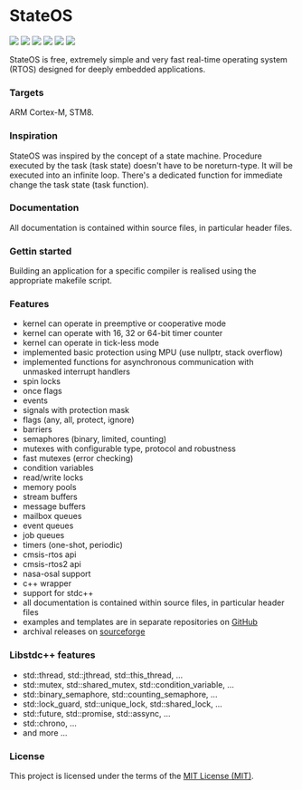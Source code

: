 # StateOS
  [![](https://img.shields.io/github/license/stateos/StateOS.svg?style=flat-square&logo)](https://opensource.org/licenses/MIT)
  [![](https://img.shields.io/github/release/stateos/StateOS.svg?style=flat-square&logo)](https://github.com/stateos/StateOS/releases)
  [![](https://github.com/stateos/StateOS/actions/workflows/test.yml/badge.svg)](https://github.com/stateos/StateOS/actions/workflows/test.yml)
  [![](https://github.com/stateos/StateOS/actions/workflows/example.yml/badge.svg)](https://github.com/stateos/StateOS/actions/workflows/example.yml)
  [![](https://github.com/stateos/StateOS/actions/workflows/stdc++.yml/badge.svg)](https://github.com/stateos/StateOS/actions/workflows/stdc++.yml)
  [![](https://github.com/stateos/StateOS/actions/workflows/unit.yml/badge.svg)](https://github.com/stateos/StateOS/actions/workflows/unit.yml)

StateOS is free, extremely simple and very fast real-time operating system (RTOS) designed for deeply embedded applications.

### Targets

ARM Cortex-M, STM8.

### Inspiration

StateOS was inspired by the concept of a state machine. Procedure executed by the task (task state) doesn't have to be noreturn-type. It will be executed into an infinite loop. There's a dedicated function for immediate change the task state (task function).

### Documentation

All documentation is contained within source files, in particular header files.

### Gettin started

Building an application for a specific compiler is realised using the appropriate makefile script.

### Features

- kernel can operate in preemptive or cooperative mode
- kernel can operate with 16, 32 or 64-bit timer counter
- kernel can operate in tick-less mode
- implemented basic protection using MPU (use nullptr, stack overflow)
- implemented functions for asynchronous communication with unmasked interrupt handlers
- spin locks
- once flags
- events
- signals with protection mask
- flags (any, all, protect, ignore)
- barriers
- semaphores (binary, limited, counting)
- mutexes with configurable type, protocol and robustness
- fast mutexes (error checking)
- condition variables
- read/write locks
- memory pools
- stream buffers
- message buffers
- mailbox queues
- event queues
- job queues
- timers (one-shot, periodic)
- cmsis-rtos api
- cmsis-rtos2 api
- nasa-osal support
- c++ wrapper
- support for stdc++
- all documentation is contained within source files, in particular header files
- examples and templates are in separate repositories on [GitHub](https://github.com/stateos)
- archival releases on [sourceforge](https://sourceforge.net/projects/stateos)

### Libstdc++ features

- std::thread, std::jthread, std::this_thread, ...
- std::mutex, std::shared_mutex, std::condition_variable, ...
- std::binary_semaphore, std::counting_semaphore, ...
- std::lock_guard, std::unique_lock, std::shared_lock, ...
- std::future, std::promise, std::assync, ...
- std::chrono, ...
- and more ...

### License

This project is licensed under the terms of the [MIT License (MIT)](https://opensource.org/licenses/MIT).
